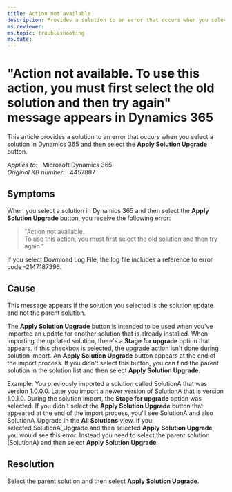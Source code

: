 ```yaml
---
title: Action not available
description: Provides a solution to an error that occurs when you select a solution in Dynamics 365 and then select the Apply Solution Upgrade button.
ms.reviewer: 
ms.topic: troubleshooting
ms.date: 
---
```

# "Action not available. To use this action, you must first select the old solution and then try again" message appears in Dynamics 365

This article provides a solution to an error that occurs when you select a solution in Dynamics 365 and then select the **Apply Solution Upgrade** button.

_Applies to:_ &nbsp; Microsoft Dynamics 365  
_Original KB number:_ &nbsp; 4457887

## Symptoms

When you select a solution in Dynamics 365 and then select the **Apply Solution Upgrade** button, you receive the following error:

> "Action not available.  
To use this action, you must first select the old solution and then try again."

If you select Download Log File, the log file includes a reference to error code -2147187396.

## Cause

This message appears if the solution you selected is the solution update and not the parent solution.

The **Apply Solution Upgrade** button is intended to be used when you've imported an update for another solution that is already installed. When importing the updated solution, there's a **Stage for upgrade** option that appears. If this checkbox is selected, the upgrade action isn't done during solution import. An **Apply Solution Upgrade** button appears at the end of the import process. If you didn't select this button, you can find the parent solution in the solution list and then select **Apply Solution Upgrade**.

Example: You previously imported a solution called SolutionA that was version 1.0.0.0. Later you import a newer version of SolutionA that is version 1.0.1.0. During the solution import, the **Stage for upgrade** option was selected. If you didn't select the **Apply Solution Upgrade** button that appeared at the end of the import process, you'll see SolutionA and also SolutionA_Upgrade in the **All Solutions** view. If you selected SolutionA_Upgrade and then selected **Apply Solution Upgrade**, you would see this error. Instead you need to select the parent solution (SolutionA) and then select **Apply Solution Upgrade**.

## Resolution

Select the parent solution and then select **Apply Solution Upgrade**.

